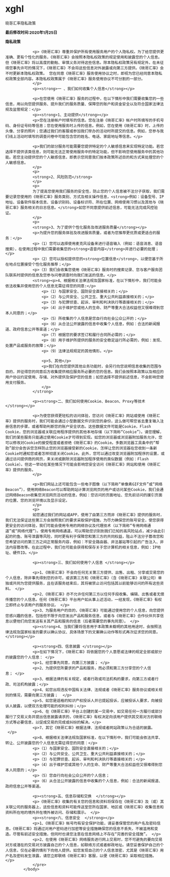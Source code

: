 # xghl
晓哥汇率隐私政策

<!DOCTYPE html>
<html>
    <head>
        <title>《晓哥汇率》隐私政策</title>
        <meta name = "viewport" charset="UTF-8" content = "initial-scale = 1.0, user-scalable = no, width = 320"/>
        <style type="text/css">
            body{
                padding-bottom: 20px;
            }
        p{
            font-size: 12px;
        }
        </style>
        <head>
            <body>
                <p><strong>最后修改时间:2020年1月25日</strong></p>
                <p><strong>隐私政策</strong></p>
                
                
                <p>《晓哥汇率》尊重并保护所有使用服务用户的个人隐私权。为了给您提供更准确、更有个性化的服务，《晓哥汇率》会按照本隐私权政策的规定使用和披露您的个人信息。但《晓哥汇率》将以高度的勤勉、审慎义务对待这些信息。除本隐私权政策另有规定外，在未征得您事先许可的情况下，《晓哥汇率》不会将这些信息对外披露或向第三方提供。《晓哥汇率》会不时更新本隐私权政策。 您在同意《晓哥汇率》服务使用协议之时，即视为您已经同意本隐私权政策全部内容。本隐私权政策属于《晓哥汇率》服务使用协议不可分割的一部分。
                </p>
                <p><strong>一 、我们如何收集个人信息</strong></p>
                
                <p>在您使用《晓哥汇率》服务的过程中，在以下情形中我们需要收集您的一些信息，用以向您提供服务、提升我们的服务质量、保障您的账户和资金安全以及符合国家法律法规及监管规定：</p>
                <p><strong>1、主动提供</strong></p>
                <p>您在注册帐户时填写的信息。您在注册《晓哥汇率》帐户时所填写的手机号码、身份证号码等信息；您在使用服务时上传的信息。例如，您在使用《晓哥汇率》时，上传的头像、分享的照片；您通过我们的客服或参加我们举办的活动时所提交的信息。例如，您参与我们线上活动时填写的调查问卷中可能包含您的姓名、电话、家庭地址等信息。</p>
                
                <p>我们的部分服务可能需要您提供特定的个人敏感信息来实现特定功能。若您选择不提供该类信息，则可能无法正常使用服务中的特定功能，但不影响您使用服务中的其他功能。若您主动提供您的个人敏感信息，即表示您同意我们按本政策所述目的和方式来处理您的个人敏感信息。
                </p>
                <p>
                <strong>2、风险防范</strong>
                </p>
                <p>
                为了提高您使用我们服务的安全性，防止您的个人信息被不法分子获取，我们需要记录您使用的《晓哥汇率》服务类别、方式及相关操作信息，<strong>例如：设备型号、IP地址、设备软件版本信息、设备识别码、设备标识符、所在位置、网络使用习惯以及其他与《晓哥汇率》服务相关的日志信息。</strong>如您不同意提供前述信息，可能无法完成风控验证。
                </p>
                <p>
                <strong>3、为了提供个性化服务及改进服务质量</strong></p>
                <p>为提升您的服务体验及改进服务质量，或者为您推荐更优质或更适合的服务：</p>
                <p>（1）您可以选择使用麦克风设备来进行语音输入（例如：语音消息、语音搜索），在使用过程中我们需要收集您的<strong>语音内容</strong>并进行必要的处理；</p>
                <p>（2）您可以授权提供您的<strong>位置信息</strong>，以便您基于所在地点位置接受个性化服务推荐；</p>
                <p>（3）我们会收集您使用《晓哥汇率》服务时的搜索记录、您与客户服务团队联系时提供的信息及您参与问卷调查时向我们发送的信息。</p>
                <strong><p>4、根据相关法律法规及国家标准，在以下情形中，我们可能会依法收集并使用您的个人信息无需征得您的同意:</p>
                    <p>（1）与国家安全、国防安全直接相关的；</p>
                    <p>（2）与公共安全、公共卫生、重大公共利益直接相关的；</p>
                    <p>（3）与犯罪侦查、起诉、审判和判决执行等直接相关的；</p>
                    <p>（4）出于维护您或他人的生命、财产等重大合法权益但又很难得到您本人同意的；</p>
                    <p>（5）所收集的个人信息是您自行向社会公众公开的；</p>
                    <p>（6）从合法公开披露的信息中收集个人信息，例如：合法的新闻报道、政府信息公开等渠道；</p>
                    <p>（7）根据您的要求签订和履行合同所必需的；</p>
                    <p>（8）用于维护所提供的服务的安全稳定运行所必需的，例如：发现、处置产品或服务的故障；</p>
                    <p>（9）法律法规规定的其他情形。</p>
                    
                    <p>5、其他</p>
                    <p>我们在向您提供其他业务功能时，会另行向您说明信息收集的范围与目的，并征得您的同意后方收集提供相应服务所必要的您的信息。我们会按照本政策以及相应的用户协议约定使用、存储、对外提供及保护您的信息；如您选择不提供前述信息，不会影响您使用支付服务。
                    </p>
                </strong>
                
                <p><strong>二、我们如何使用Cookie、Beacon、Proxy等技术</strong></p>
                
                <p>为使您获得更轻松的访问体验，您访问《晓哥汇率》网站或使用《晓哥汇率》提供的服务时，我们可能会通过小型数据文件识别您的身份，这么做可帮您省去重复输入注册信息的步骤，或者帮助判断您的账户安全状态。这些数据文件可能是Cookie，Flash Cookie，您的浏览器或关联应用程序提供的其他本地存储（以下简称“Cookie”）。请您理解，我们的某些服务只能通过使用Cookie才可得到实现。如您的浏览器或浏览器附加服务允许，您可以修改对Cookie的接受程度或者拒绝《晓哥汇率》的Cookie。多数浏览器工具条中的“帮助”部分会告诉您怎样防止您的浏览器接受新的Cookie，怎样让您的浏览器在您收到一条新Cookie时通知您或者怎样彻底关闭Cookie。此外，您可以通过改变浏览器附加程序的设置，或通过访问提供商的网页，来关闭或删除浏览器附加程序使用的类似数据（例如：Flash Cookie）。但这一举动在某些情况下可能会影响您安全访问《晓哥汇率》网站和使用《晓哥汇率》提供的服务。
                </p>
                
                <p>我们网站上还可能包含一些电子图像（以下简称“单像素GIF文件”或“网络Beacon”），使用网络Beacon可以帮助网站计算浏览网页的用户或访问某些Cookie，我们会通过网络Beacon收集您浏览网页活动的信息，例如：您访问的页面地址、您先前访问的援引页面的位置、您的浏览环境以及显示设定。
                </p>
                <p>
                如您通过我们的网站或APP，使用了由第三方而非《晓哥汇率》提供的服务时，我们无法保证这些第三方会按照我们的要求采取保护措施，为尽力确保您的账号安全，使您获得更安全的访问体验，我们可能会使用专用的网络协议及代理技术（以下简称“专用网络通道”或“网络代理”）。使用专用网络通道，可以帮助您识别到我们已知的高风险站点，减少由此引起的钓鱼、账号泄露等风险，同时更有利于保障您和第三方的共同权益，阻止不法分子篡改您和您希望访问的第三方之间正常服务内容，例如：不安全路由器、非法基站等引起的广告注入、非法内容篡改等。在此过程中，我们也可能会获得和保存关于您计算机的相关信息，例如：IP地址、硬件ID。</p>
                
                <p><strong>三、我们如何使用个人信息 </strong></p>
                
                <p>1、《晓哥汇率》不会向任何无关第三方提供、出售、出租、分享或交易您的个人信息，除非事先得到您的许可，或该第三方和《晓哥汇率》（含《晓哥汇率》关联公司）单独或共同为您提供服务，且在该服务结束后，其将被禁止访问包括其以前能够访问的所有这些资料。 </p>
                <p>2、《晓哥汇率》亦不允许任何第三方以任何手段收集、编辑、出售或者无偿传播您的个人信息。任何《晓哥汇率》平台用户如从事上述活动，一经发现，《晓哥汇率》有权立即终止与该用户的服务协议。 </p>
                <p>3、为服务用户的目的，《晓哥汇率》可能通过使用您的个人信息，向您提供您感兴趣的信息，包括但不限于向您发出产品和服务信息，或者与《晓哥汇率》合作伙伴共享信息以便他们向您发送有关其产品和服务的信息（后者需要您的事先同意）。 </p>
                <p><strong>4、当我们要将信息用于本政策未载明的其他用途时，会按照法律法规及国家标准的要求以确认协议、具体场景下的文案确认动作等形式再次征求您的同意。</strong></p>
                
                <p><strong>四、信息披露 </strong></p>
                <p>在如下情况下，《晓哥汇率》将依据您的个人意愿或法律的规定全部或部分的披露您的个人信息： </p>
                <p>1、经您事先同意，向第三方披露； </p>
                <p>2、为提供您所要求的产品和服务，而必须和第三方分享您的个人信息； </p>
                <p>3、根据法律的有关规定，或者行政或司法机构的要求，向第三方或者行政、司法机构披露；</p>
                <p>4、如您出现违反中国有关法律、法规或者《晓哥汇率》服务协议或相关规则的情况，需要向第三方披露；  </p>
                <p>5、如您是适格的知识产权投诉人并已提起投诉，应被投诉人要求，向被投诉人披露，以便双方处理可能的权利纠纷；</p>
                <p>6、在《晓哥汇率》平台上创建的某一交易中，如交易任何一方履行或部分履行了交易义务并提出信息披露请求的，《晓哥汇率》有权决定向该用户提供其交易对方的联络方式等必要信息，以促成交易的完成或纠纷的解决。</p>
                <p>7、其它《晓哥汇率》根据法律、法规或者网站政策认为合适的披露。  </p>
                <p>8、根据相关法律法规及国家标准，在以下情形中，我们可能会依法共享、转让、公开披露您的个人信息无需征得您的同意：</p>
                <p>（1）与国家安全、国防安全直接相关的；</p>
                <p>（2）与公共安全、公共卫生、重大公共利益直接相关的；</p>
                <p>（3）与犯罪侦查、起诉、审判和判决执行等直接相关的；</p>
                <p>（4）出于维护您或其他个人的生命、财产等重大合法权益但又很难得到您本人同意的；</p>
                <p>（5）您自行向社会公众公开的个人信息；
                <p>（6）从合法公开披露的信息中收集的个人信息，例如：合法的新闻报道、政府信息公开等渠道。
                
                <p><strong>五、信息存储和交换  </strong></p>
                <p>《晓哥汇率》收集的有关您的信息和资料将保存在《晓哥汇率》及（或）其关联公司的服务器上，这些信息和资料可能传送至您所在国家、地区或《晓哥汇率》收集信息和资料所在地的境外并在境外被访问、存储和展示。 </p>
                <p><strong>六、信息安全  </strong></p>
                <p>1、《晓哥汇率》帐号均有安全保护功能，请妥善保管您的用户名及密码信息。《晓哥汇率》将通过对用户密码进行加密等安全措施确保您的信息不丢失，不被滥用和变造。尽管有前述安全措施，但同时也请您注意在信息网络上不存在“完善的安全措施”。 </p>
                <p>2、在使用《晓哥汇率》网络服务进行网上交易时，您不可避免的要向交易对方或潜在的交易对方披露自己的个人信息，如联络方式或者邮政地址。请您妥善保护自己的个人信息，仅在必要的情形下向他人提供。如您发现自己的个人信息泄密，尤其是《晓哥汇率》用户名及密码发生泄露，请您立即联络《晓哥汇率》客服，以便《晓哥汇率》采取相应措施。</p>
                </pre>
            </body>
</html>

